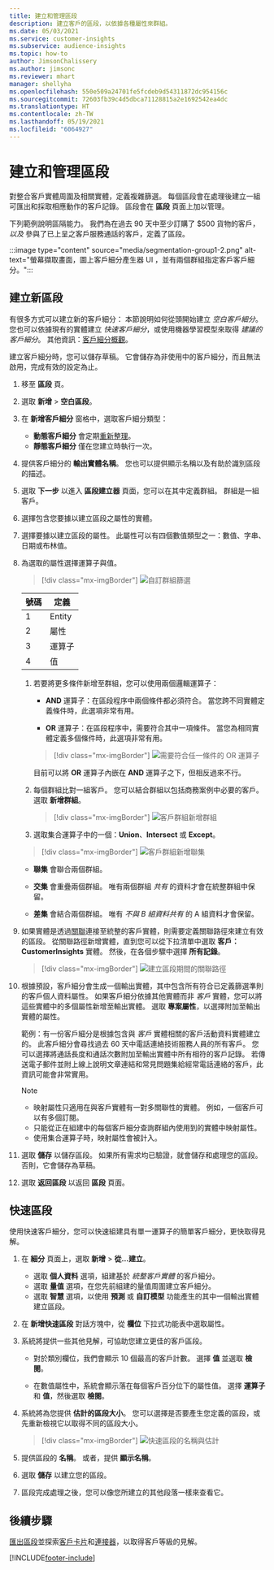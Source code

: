 ```yaml
---
title: 建立和管理區段
description: 建立客戶的區段，以依據各種屬性來群組。
ms.date: 05/03/2021
ms.service: customer-insights
ms.subservice: audience-insights
ms.topic: how-to
author: JimsonChalissery
ms.author: jimsonc
ms.reviewer: mhart
manager: shellyha
ms.openlocfilehash: 550e509a24701fe5fcdeb9d54311872dc954156c
ms.sourcegitcommit: 72603fb39c4d5dbca71128815a2e1692542ea4dc
ms.translationtype: HT
ms.contentlocale: zh-TW
ms.lasthandoff: 05/19/2021
ms.locfileid: "6064927"
---
```

# <a name="create-and-manage-segments"></a>建立和管理區段

對整合客戶實體周圍及相關實體，定義複雜篩選。 每個區段會在處理後建立一組可匯出和採取相應動作的客戶記錄。 區段會在 **區段** 頁面上加以管理。 

下列範例說明區隔能力。 我們為在過去 90 天中至少訂購了 $500 貨物的客戶，*以及* 參與了已上呈之客戶服務通話的客戶，定義了區段。

:::image type="content" source="media/segmentation-group1-2.png" alt-text="螢幕擷取畫面，圖上客戶細分產生器 UI ，並有兩個群組指定客戶客戶細分。":::

## <a name="create-a-new-segment"></a>建立新區段

有很多方式可以建立新的客戶細分： 本節說明如何從頭開始建立 *空白客戶細分*。 您也可以依據現有的實體建立 *快速客戶細分*，或使用機器學習模型來取得 *建議的客戶細分*。 其他資訊：[客戶細分概觀](segments.md)。

建立客戶細分時，您可以儲存草稿。 它會儲存為非使用中的客戶細分，而且無法啟用，完成有效的設定為止。

1. 移至 **區段** 頁。

1. 選取 **新增** > **空白區段**。

1. 在 **新增客戶細分** 窗格中，選取客戶細分類型：

   - **動態客戶細分** 會定期[重新整理](segments.md#refresh-segments)。
   - **靜態客戶細分** 僅在您建立時執行一次。

1. 提供客戶細分的 **輸出實體名稱**。 您也可以提供顯示名稱以及有助於識別區段的描述。

1. 選取 **下一步** 以進入 **區段建立器** 頁面，您可以在其中定義群組。 群組是一組客戶。

1. 選擇包含您要據以建立區段之屬性的實體。

1. 選擇要據以建立區段的屬性。 此屬性可以有四個數值類型之一：數值、字串、日期或布林值。

1. 為選取的屬性選擇運算子與值。

   > [!div class="mx-imgBorder"]
   > ![自訂群組篩選](media/customer-group-numbers.png "客戶群組篩選")

   |號碼 |定義  |
   |---------|---------|
   |1     |Entity          |
   |2     |屬性          |
   |3    |運算子         |
   |4    |值         |

   1. 若要將更多條件新增至群組，您可以使用兩個邏輯運算子：

      - **AND** 運算子：在區段程序中兩個條件都必須符合。 當您跨不同實體定義條件時，此選項非常有用。

      - **OR** 運算子：在區段程序中，需要符合其中一項條件。 當您為相同實體定義多個條件時，此選項非常有用。

      > [!div class="mx-imgBorder"]
      > ![需要符合任一條件的 OR 運算子](media/segmentation-either-condition.png "需要符合任一條件的 OR 運算子")

      目前可以將 **OR** 運算子內嵌在 **AND** 運算子之下，但相反過來不行。

   1. 每個群組比對一組客戶。 您可以結合群組以包括商務案例中必要的客戶。    
   選取 **新增群組**。

      > [!div class="mx-imgBorder"]
      > ![客戶群組新增群組](media/customer-group-add-group.png "客戶群組新增群組")

   1. 選取集合運算子中的一個：**Union**、**Intersect** 或 **Except**。

   > [!div class="mx-imgBorder"]
   > ![客戶群組新增聯集](media/customer-group-union.png "客戶群組新增聯集")

   - **聯集** 會聯合兩個群組。

   - **交集** 會重疊兩個群組。 唯有兩個群組 *共有* 的資料才會在統整群組中保留。

   - **差集** 會結合兩個群組。 唯有 *不與 B 組資料共有* 的 A 組資料才會保留。

1. 如果實體是透過[關聯](relationships.md)連接至統整的客戶實體，則需要定義關聯路徑來建立有效的區段。 從關聯路徑新增實體，直到您可以從下拉清單中選取 **客戶：CustomerInsights** 實體。 然後，在各個步驟中選擇 **所有記錄**。

   > [!div class="mx-imgBorder"]
   > ![建立區段期間的關聯路徑](media/segments-multiple-relationships.png "建立段落期間的關聯路徑")

1. 根據預設，客戶細分會生成一個輸出實體，其中包含所有符合已定義篩選準則的客戶個人資料屬性。 如果客戶細分依據其他實體而非 *客戶* 實體，您可以將這些實體中的多個屬性新增至輸出實體。 選取 **專案屬性**，以選擇附加至輸出實體的屬性。  
  
   範例：有一份客戶細分是根據包含與 *客戶* 實體相關的客戶活動資料實體建立的。 此客戶細分會尋找過去 60 天中電話連絡技術服務人員的所有客戶。 您可以選擇將通話長度和通話次數附加至輸出實體中所有相符的客戶記錄。 若傳送電子郵件並附上線上說明文章連結和常見問題集給經常電話連絡的客戶，此資訊可能會非常實用。

   > [!NOTE]
   > - 映射屬性只適用在與客戶實體有一對多關聯性的實體。 例如，一個客戶可以有多個訂閱。
   > - 只能從正在組建中的每個客戶細分查詢群組內使用到的實體中映射屬性。
   > - 使用集合運算子時，映射屬性會被計入。

1. 選取 **儲存** 以儲存區段。 如果所有需求均已驗證，就會儲存和處理您的區段。 否則，它會儲存為草稿。

1. 選取 **返回區段** 以返回 **區段** 頁面。



## <a name="quick-segments"></a>快速區段

使用快速客戶細分，您可以快速組建具有單一運算子的簡單客戶細分，更快取得見解。

1. 在 **細分** 頁面上，選取 **新增** > **從...建立**。

   - 選取 **個人資料** 選項，組建基於 *統整客戶實體* 的客戶細分。
   - 選取 **量值** 選項，在您先前組建的量值周圍建立客戶細分。
   - 選取 **智慧** 選項，以使用 **預測** 或 **自訂模型** 功能產生的其中一個輸出實體建立區段。

2. 在 **新增快速區段** 對話方塊中，從 **欄位** 下拉式功能表中選取屬性。

3. 系統將提供一些其他見解，可協助您建立更佳的客戶區段。
   - 對於類別欄位，我們會顯示 10 個最高的客戶計數。 選擇 **值** 並選取 **檢閱**。

   - 在數值屬性中，系統會顯示落在每個客戶百分位下的屬性值。 選擇 **運算子** 和 **值**，然後選取 **檢閱**。

4. 系統將為您提供 **估計的區段大小**。 您可以選擇是否要產生您定義的區段，或先重新檢視它以取得不同的區段大小。

    > [!div class="mx-imgBorder"]
    > ![快速區段的名稱與估計](media/quick-segment-name.png "快速區段的名稱與估計")

5. 提供區段的 **名稱**。 或者，提供 **顯示名稱**。

6. 選取 **儲存** 以建立您的區段。

7. 區段完成處理之後，您可以像您所建立的其他段落一樣來查看它。

## <a name="next-steps"></a>後續步驟

[匯出區段](export-destinations.md)並探索[客戶卡片](customer-card-add-in.md)和[連接器](export-power-bi.md)，以取得客戶等級的見解。

[!INCLUDE[footer-include](../includes/footer-banner.md)]
